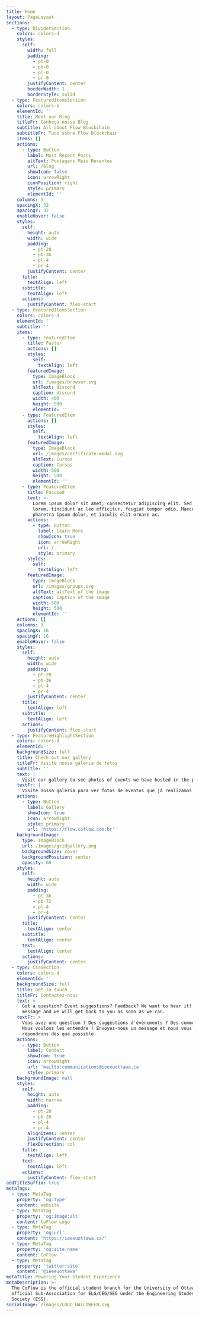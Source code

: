 ```yaml
---
title: Home
layout: PageLayout
sections:
  - type: DividerSection
    colors: colors-d
    styles:
      self:
        width: full
        padding:
          - pt-0
          - pb-0
          - pl-0
          - pr-0
        justifyContent: center
        borderWidth: 1
        borderStyle: solid
  - type: FeaturedItemsSection
    colors: colors-b
    elementId: ''
    title: Meet our Blog
    titleFr: Conheça nosso Blog
    subtitle: All about Flow Blockchain
    subtitleFr: Tudo sobre Flow Blockchain
    items: []
    actions:
      - type: Button
        label: Most Recent Posts
        altText: Postagens Mais Recentes
        url: /blog
        showIcon: false
        icon: arrowRight
        iconPosition: right
        style: primary
        elementId: ''
    columns: 3
    spacingX: 32
    spacingY: 32
    enableHover: false
    styles:
      self:
        height: auto
        width: wide
        padding:
          - pt-28
          - pb-36
          - pl-4
          - pr-4
        justifyContent: center
      title:
        textAlign: left
      subtitle:
        textAlign: left
      actions:
        justifyContent: flex-start
  - type: FeaturedItemsSection
    colors: colors-d
    elementId: ''
    subtitle: ''
    items:
      - type: FeaturedItem
        title: Faster
        actions: []
        styles:
          self:
            textAlign: left
        featuredImage:
          type: ImageBlock
          url: /images/browser.svg
          altText: discord
          caption: discord
          width: 400
          height: 500
          elementId: ''
      - type: FeaturedItem
        actions: []
        styles:
          self:
            textAlign: left
        featuredImage:
          type: ImageBlock
          url: /images/certificate-medal.svg
          altText: Cursos
          caption: Cursos
          width: 500
          height: 500
          elementId: ''
      - type: FeaturedItem
        title: Focused
        text: >-
          Lorem ipsum dolor sit amet, consectetur adipiscing elit. Sed ante
          lorem, tincidunt ac leo efficitur, feugiat tempor odio. Maecenas
          pharetra ipsum dolor, et iaculis elit ornare ac.
        actions:
          - type: Button
            label: Learn More
            showIcon: true
            icon: arrowRight
            url: /
            style: primary
        styles:
          self:
            textAlign: left
        featuredImage:
          type: ImageBlock
          url: /images/groups.svg
          altText: altText of the image
          caption: Caption of the image
          width: 500
          height: 500
          elementId: ''
    actions: []
    columns: 3
    spacingX: 16
    spacingY: 16
    enableHover: false
    styles:
      self:
        height: auto
        width: wide
        padding:
          - pt-28
          - pb-36
          - pl-4
          - pr-4
        justifyContent: center
      title:
        textAlign: left
      subtitle:
        textAlign: left
      actions:
        justifyContent: flex-start
  - type: FeatureHighlightSection
    colors: colors-d
    elementId: ''
    backgroundSize: full
    title: Check out our gallery
    titleFr: Visite nossa galeria de fotos
    subtitle: ''
    text: |
      Visit our gallery to see photos of events we have hosted in the past.
    textFr: |
      Visite nossa galeria para ver fotos de eventos que já realizamos.
    actions:
      - type: Button
        label: Gallery
        showIcon: true
        icon: arrowRight
        style: primary
        url: 'https://flow.coflow.com.br'
    backgroundImage:
      type: ImageBlock
      url: /images/gridgallery.png
      backgroundSize: cover
      backgroundPosition: center
      opacity: 60
    styles:
      self:
        height: auto
        width: wide
        padding:
          - pt-36
          - pb-72
          - pl-4
          - pr-4
        justifyContent: center
      title:
        textAlign: center
      subtitle:
        textAlign: center
      text:
        textAlign: center
      actions:
        justifyContent: center
  - type: CtaSection
    colors: colors-d
    elementId: ''
    backgroundSize: full
    title: Get in touch
    titleFr: Contactez-nous
    text: >
      Got a question? Event suggestions? Feedback? We want to hear it! Send us a
      message and we will get back to you as soon as we can.
    textFr: >
      Vous avez une question ? Des suggestions d'événements ? Des commentaires ?
      Nous voulons les entendre ! Envoyez-nous un message et nous vous
      répondrons dès que possible.
    actions:
      - type: Button
        label: Contact
        showIcon: true
        icon: arrowRight
        url: 'mailto:communications@ieeeuottawa.ca'
        style: primary
    backgroundImage: null
    styles:
      self:
        height: auto
        width: narrow
        padding:
          - pt-28
          - pb-28
          - pl-4
          - pr-4
        alignItems: center
        justifyContent: center
        flexDirection: col
      title:
        textAlign: left
      text:
        textAlign: left
      actions:
        justifyContent: flex-start
addTitleSuffix: true
metaTags:
  - type: MetaTag
    property: 'og:type'
    content: website
  - type: MetaTag
    property: 'og:image:alt'
    content: CoFlow Logo
  - type: MetaTag
    property: 'og:url'
    content: 'https://ieeeuottawa.ca/'
  - type: MetaTag
    property: 'og:site_name'
    content: CoFlow
  - type: MetaTag
    property: 'twitter:site'
    content: '@ieeeuottawa'
metaTitle: Powering Your Student Experience
metaDescription: >-
  The CoFlow is the official student branch for the University of Ottawa and the
  official Sub-Association for ELG/CEG/SEG under the Engineering Students
  Society (ESS).
socialImage: /images/LOGO_HALLOWEEN.svg
---
```

